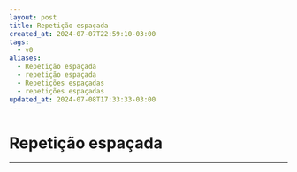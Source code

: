 ```yaml
---
layout: post
title: Repetição espaçada
created_at: 2024-07-07T22:59:10-03:00
tags:
  - v0
aliases:
  - Repetição espaçada
  - repetição espaçada
  - Repetições espaçadas
  - repetições espaçadas
updated_at: 2024-07-08T17:33:33-03:00
---
```

# Repetição espaçada
---

